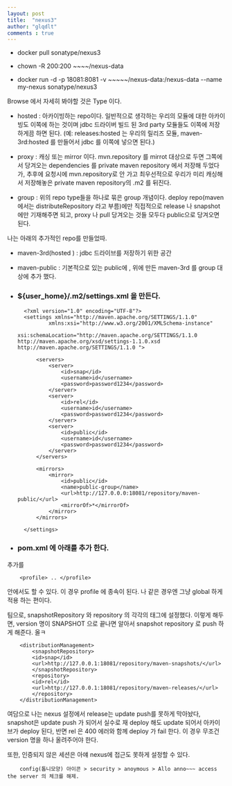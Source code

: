 ```yaml
---
layout: post
title:  "nexus3"
author: "glqdlt"
comments : true
---
```



+ docker pull sonatype/nexus3

+ chown -R 200:200 ~~~~/nexus-data

+ docker run -d -p 18081:8081 -v ~~~~~/nexus-data:/nexus-data --name my-nexus sonatype/nexus3




Browse 에서 자세히 봐야할 것은 Type 이다.

+ hosted : 아카이빙하는 repo이다. 일반적으로 생각하는 우리의 모듈에 대한 아카이빙도 이쪽에 하는 것이며 jdbc 드라이버 빌드 된 3rd party 모듈들도 이쪽에 저장하게끔 하면 된다. (예: releases:hosted 는 우리의 릴리즈 모듈, maven-3rd:hosted 를 만들어서 jdbc 를 이쪽에 넣으면 된다.)

+ proxy : 캐싱 또는 mirror 이다. mvn.repository 를 mirrot 대상으로 두면 그쪽에서 당겨오는 dependencies 를 private maven repository 에서 저장해 두었다가, 추후에 요청시에 mvn.repository로 안 가고 최우선적으로 우리가 미리 캐싱해서 저장해놓은 private maven repository의 .m2 를 뒤진다. 

+ group : 위의 repo type들을 하나로 묶은 group 개념이다. deploy repo(maven에서는 distributeRepository 라고 부름)에만 직접적으로 release 나 snapshot 에만 기재해주면 되고, proxy 나 pull 당겨오는 것들 모두다 public으로 당겨오면 된다.


나는 아래의 추가적인 repo를 만들었따.

+ maven-3rd(hosted ) : jdbc 드라이브를 저장하기 위한 공간

+ maven-public : 기본적으로 있는 public에 , 위에 만든 maven-3rd 를 group 대상에 추가 했다.



+ ### ${user_home}/.m2/settings.xml 을 만든다.


        <?xml version="1.0" encoding="UTF-8"?>
        <settings xmlns="http://maven.apache.org/SETTINGS/1.1.0"
                xmlns:xsi="http://www.w3.org/2001/XMLSchema-instance"
                xsi:schemaLocation="http://maven.apache.org/SETTINGS/1.1.0 http://maven.apache.org/xsd/settings-1.1.0.xsd http://maven.apache.org/SETTINGS/1.1.0 ">

            <servers>
                <server>
                    <id>snap</id>
                    <username>id</username>
                    <password>password1234</password>
                </server>
                <server>
                    <id>rel</id>
                    <username>id</username>
                    <password>password1234</password>
                </server>
                <server>
                    <id>public</id>
                    <username>id</username>
                    <password>password1234</password>
                </server>
            </servers>

            <mirrors>
                <mirror>
                    <id>public</id>
                    <name>public-group</name>
                    <url>http://127.0.0.0:18081/repository/maven-public/</url>
                    <mirrorOf>*</mirrorOf>
                </mirror>
            </mirrors>

        </settings>


+ ### pom.xml 에 아래를 추가 한다.

추가를 

        <profile> .. </profile>

안에서도 할 수 있다. 이 경우 profile 에 종속이 된다. 나 같은 경우엔 그냥 global 하게 적용 하는 편이다.

팀으로, snapshotRepository 와 repository 의 각각의 태그에 설정했다. 이렇게 해두면, version 명이 SNAPSHOT 으로 끝나면 알아서 snapshot repository 로 push 하게 해준다. 올ㅋ


        <distributionManagement>
            <snapshotRepository>
            <id>snap</id>
            <url>http://127.0.0.1:18081/repository/maven-snapshots/</url>
            </snapshotRepository>
            <repository>
            <id>rel</id>
            <url>http://127.0.0.1:18081/repository/maven-releases/</url>
            </repository>
        </distributionManagement>



여담으로 나는 nexus 설정에서 release는 update push를 못하게 막아놨다, snapshot은 update push 가 되어서 실수로 재 deploy 해도 update 되어서 아카이브가 deploy 된다, 반면 rel 은 400 에러와 함께 deploy 가 fail 한다. 이 경우 무조건 version 명을 하나 올려주어야 한다.

또한, 인증되지 않은 세션은 아얘 nexus에 접근도 못하게 설정할 수 있다.


        config(톱니모양) 아이콘 > security > anoymous > Allo anno~~~ access the server 의 체크를 해제.

